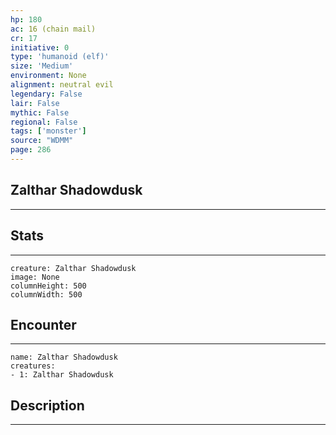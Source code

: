 ```yaml
---
hp: 180
ac: 16 (chain mail)
cr: 17
initiative: 0
type: 'humanoid (elf)'    
size: 'Medium'
environment: None
alignment: neutral evil
legendary: False
lair: False
mythic: False
regional: False
tags: ['monster']
source: "WDMM"
page: 286
---
```


## Zalthar Shadowdusk
---



## Stats
---

```statblock
creature: Zalthar Shadowdusk
image: None
columnHeight: 500
columnWidth: 500
```

## Encounter
---

```encounter-table
name: Zalthar Shadowdusk
creatures:
- 1: Zalthar Shadowdusk
```

## Description
---




